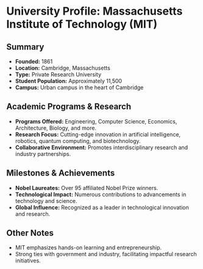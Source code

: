 # University Profile: Massachusetts Institute of Technology (MIT)

## Summary
- **Founded:** 1861
- **Location:** Cambridge, Massachusetts
- **Type:** Private Research University
- **Student Population:** Approximately 11,500
- **Campus:** Urban campus in the heart of Cambridge

## Academic Programs & Research
- **Programs Offered:** Engineering, Computer Science, Economics, Architecture, Biology, and more.
- **Research Focus:** Cutting-edge innovation in artificial intelligence, robotics, quantum computing, and biotechnology.
- **Collaborative Environment:** Promotes interdisciplinary research and industry partnerships.

## Milestones & Achievements
- **Nobel Laureates:** Over 95 affiliated Nobel Prize winners.
- **Technological Impact:** Numerous contributions to advancements in technology and science.
- **Global Influence:** Recognized as a leader in technological innovation and research.

## Other Notes
- MIT emphasizes hands-on learning and entrepreneurship.
- Strong ties with government and industry, facilitating impactful research initiatives.
